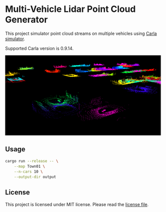 # Multi-Vehicle Lidar Point Cloud Generator

This project simulator point cloud streams on multiple vehicles using
[Carla simulator](https://github.com/carla-simulator/carla).

Supported Carla version is 0.9.14.

![image](doc/demo.png)

## Usage

```bash
cargo run --release -- \
    --map Town01 \
    --n-cars 10 \
    --output-dir output
```

## License

This project is licensed under MIT license. Please read the [license
file](LICENSE.txt).

